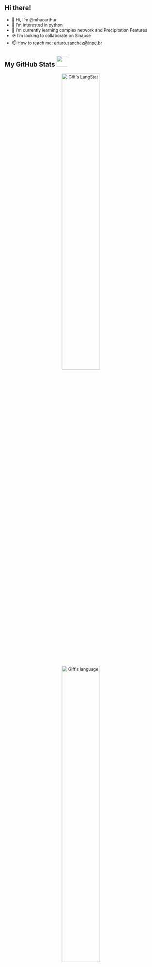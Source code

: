 ## Hi there!
- 👋 Hi, I’m @mhacarthur
- 👀 I’m interested in python
- 🌱 I’m currently learning complex network and Precipitation Features
- 🪖 I’m looking to collaborate on Sinapse
- 📫 How to reach me: arturo.sanchez@inpe.br

## My GitHub Stats <img src = "https://i.pinimg.com/originals/65/c4/f4/65c4f452571be1261e9c623f7da488ac.gif" width = 35px>
<p align="center">
<img height="50%" width="auto" src="https://github-readme-streak-stats.herokuapp.com/?user=mhacarthur" alt="Gift's LangStat" />
<img height="50%" width="auto" src="https://github-readme-stats.vercel.app/api/top-langs?username=mhacarthur&langs_count=10&show_icons=true&locale=en&layout=compact&theme=light" alt="Gift's language"/>
<br>
<br>
<img height="50%" width="auto" src="https://github-readme-stats.vercel.app/api?username=mhacarthur&show_icons=true&hide_border=true" alt="Gift's LangStat" />
</p>

<!---
mhacarthur/mhacarthur is a ✨ special ✨ repository because its `README.md` (this file) appears on your GitHub profile.
You can click the Preview link to take a look at your changes.
--->

